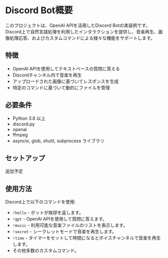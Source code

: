 # Discord Bot概要

このプロジェクトは、OpenAI APIを活用したDiscord Botの実装例です。Discord上で自然言語処理を利用したインタラクションを提供し、音楽再生、画像処理応答、およびカスタムコマンドによる様々な機能をサポートします。

## 特徴

- OpenAI APIを使用してテキストベースの質問に答える
- Discordチャンネル内で音楽を再生
- アップロードされた画像に基づいてレスポンスを生成
- 特定のコマンドに基づいて動的にファイルを管理

## 必要条件

- Python 3.8 以上
- discord.py
- openai
- ffmpeg
- asyncio, glob, shutil, subprocess ライブラリ

## セットアップ

追加予定


## 使用方法

Discord上で以下のコマンドを使用:
- `!hello` - ボットが挨拶を返します。
- `!gpt` - OpenAI APIを使用して質問に答えます。
- `!music` - 利用可能な音楽ファイルのリストを表示します。
- `!secret` - シークレットモードで音楽を再生します。
- `!time` - タイマーをセットして時間になるとボイスチャンネルで音楽を再生します。
- その他多数のカスタムコマンド。
